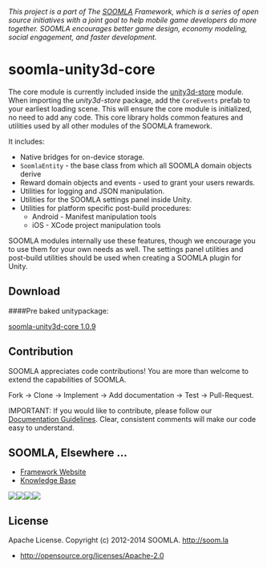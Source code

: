 *This project is a part of The [SOOMLA](http://www.soom.la) Framework, which is a series of open source initiatives with a joint goal to help mobile game developers do more together. SOOMLA encourages better game design, economy modeling, social engagement, and faster development.*

soomla-unity3d-core
===============
The core module is currently included inside the [unity3d-store](https://github.com/soomla/unity3d-store) module.  When importing the *unity3d-store* package, add the `CoreEvents` prefab to your earliest loading scene.  This will ensure the core module is initialized, no need to add any code.  This core library holds common features and utilities used by all other modules of the SOOMLA framework.

It includes:
* Native bridges for on-device storage.
* `SoomlaEntity` - the base class from which all SOOMLA domain objects derive
* Reward domain objects and events - used to grant your users rewards.
* Utilities for logging and JSON manipulation.
* Utilities for the SOOMLA settings panel inside Unity.
* Utilities for platform specific post-build procedures:
  * Android - Manifest manipulation tools
  * iOS - XCode project manipulation tools

SOOMLA modules internally use these features, though we encourage you to use them for your own needs as well.  The settings panel utilities and post-build utilities should be used when creating a SOOMLA plugin for Unity.


## Download

####Pre baked unitypackage:

[soomla-unity3d-core 1.0.9](http://library.soom.la/fetch/unity3d-core/1.0.9?cf=github)


Contribution
---
SOOMLA appreciates code contributions! You are more than welcome to extend the capabilities of SOOMLA.

Fork -> Clone -> Implement -> Add documentation -> Test -> Pull-Request.

IMPORTANT: If you would like to contribute, please follow our [Documentation Guidelines](https://github.com/soomla/unity3d-store/blob/master/documentation.md). Clear, consistent comments will make our code easy to understand.

## SOOMLA, Elsewhere ...

+ [Framework Website](http://www.soom.la/)
+ [Knowledge Base](http://know.soom.la/)


<a href="https://www.facebook.com/pages/The-SOOMLA-Project/389643294427376"><img src="http://know.soom.la/img/tutorial_img/social/Facebook.png"></a><a href="https://twitter.com/Soomla"><img src="http://know.soom.la/img/tutorial_img/social/Twitter.png"></a><a href="https://plus.google.com/+SoomLa/posts"><img src="http://know.soom.la/img/tutorial_img/social/GoogleP.png"></a><a href ="https://www.youtube.com/channel/UCR1-D9GdSRRLD0fiEDkpeyg"><img src="http://know.soom.la/img/tutorial_img/social/Youtube.png"></a>

License
---
Apache License. Copyright (c) 2012-2014 SOOMLA. http://soom.la
+ http://opensource.org/licenses/Apache-2.0
